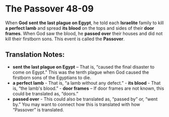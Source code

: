 The Passover 48-09
====================


When **God** **sent the last plague on Egypt**, he told each **Israelite**
family to kill **a perfect lamb** and spread **its blood** on the tops
and sides of their **door frames**. When God saw the blood, he **passed
over** their houses and did not kill their firstborn sons. This event
is called the **Passover**.

Translation Notes:
------------------

-   **sent the last plague on Egypt** – That is, “caused the final
    disaster to come on Egypt.” This was the tenth plague when God
    caused the firstborn sons of the Egyptians to die.
-   **a perfect lamb** - That is, “a lamb without any defect.” -
**its blood** - That is, “the lamb's blood.” -   **door frames**
– If door frames are not known, this could be
    translated as, “doors.”
-   **passed over** - This could also be translated as, “passed
by” or,
    “went by.” You may want to connect how this is translated with
    how “Passover” is translated.

